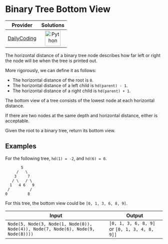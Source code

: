 # Binary Tree Bottom View

<!-- INFO TABLE BEGIN -->

| Provider                                              | Solutions                                                                                                                                        |
| :---------------------------------------------------: | :----------------------------------------------------------------------------------------------------------------------------------------------: |
| [DailyCoding](../../../docs/providers/DailyCoding.md) | [<img src="https://res.cloudinary.com/rascaltwo/image/upload/v1631924087/python_xzdlti.svg" alt="Python" title="Python" width="50" />](solve.py) |

<!-- INFO TABLE END -->

The horizontal distance of a binary tree node describes how far left or right the node will be when the tree is printed out.

More rigorously, we can define it as follows:

- The horizontal distance of the root is `0`.
- The horizontal distance of a left child is `hd(parent) - 1`.
- The horizontal distance of a right child is `hd(parent) + 1`.

The bottom view of a tree consists of the lowest node at each horizontal distance.

If there are two nodes at the same depth and horizontal distance, either is acceptable.

Given the root to a binary tree, return its bottom view.

## Examples

For the following tree, `hd(1) = -2`, and `hd(6) = 0`.

           5
         /   \
        3     7
       / \   / \
      1   4 6   9
     /         /
    0         8

For this tree, the bottom view could be `[0, 1, 3, 6, 8, 9]`.

| Input                                                                             | Output                                        |
| --------------------------------------------------------------------------------- | --------------------------------------------- |
| `Node(5, Node(3, Node(1, Node(0)), Node(4)), Node(7, Node(6), Node(9, Node(8))))` | `[0, 1, 3, 6, 8, 9]` or `[0, 1, 3, 4, 8, 9]]` |
